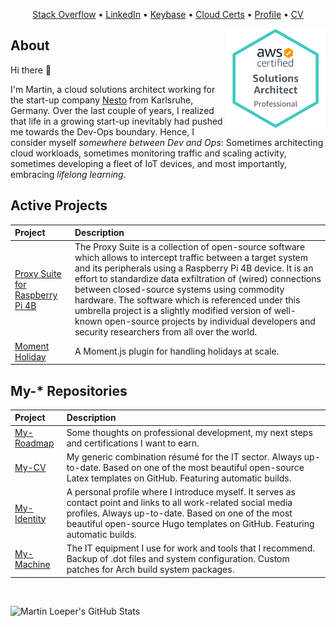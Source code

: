 <p align="center">
    <a href="https://stackoverflow.com/users/10473469/martin-l%c3%b6per?tab=profile">Stack Overflow</a>
    • 
    <a href="https://www.linkedin.com/in/martinloeper/">LinkedIn</a>
    • 
    <a href="https://keybase.io/martinloeper">Keybase</a>
    • 
    <a href="https://www.youracclaim.com/users/martin-loeper/badges">Cloud Certs</a>
    • 
    <a href="https://mloeper.me/">Profile</a>
    • 
    <a href="https://github.com/MartinLoeper/My-CV/releases/download/latest/cv-martin-loeper.pdf">CV</a>
</p>

[<img align="right" width="160" src="./imgs/AWS-SolArchitect-Professional-2020.png" />](https://www.youracclaim.com/badges/e00de02f-620b-41b5-8ad7-3caaa7993bc9/linked_in_profile)

## About

Hi there 👋

I'm Martin, a cloud solutions architect working for the start-up company <a href="https://nesto-software.de/">Nesto</a> from Karlsruhe, Germany.
Over the last couple of years, I realized that life in a growing start-up inevitably had pushed me towards the Dev-Ops boundary. Hence, I consider myself *somewhere between Dev and Ops*: Sometimes architecting cloud workloads, sometimes monitoring traffic and scaling activity, sometimes developing a fleet of IoT devices, and most importantly, embracing *lifelong learning*.

## Active Projects
| Project | Description |
|:------------------------------- |:-----|
| [Proxy Suite for Raspberry Pi 4B](https://github.com/nesto-software/ProxySuite) | The Proxy Suite is a collection of open-source software which allows to intercept traffic between a target system and its peripherals using a Raspberry Pi 4B device. It is an effort to standardize data exfiltration of (wired) connections between closed-source systems using commodity hardware. The software which is referenced under this umbrella project is a slightly modified version of well-known open-source projects by individual developers and security researchers from all over the world. |
| [Moment Holiday](https://github.com/nesto-software/moment-holiday) | A Moment.js plugin for handling holidays at scale. |

## My-* Repositories

| Project | Description |
|:------------------------------- |:-----|
| [My-Roadmap](https://github.com/MartinLoeper/My-Roadmap) | Some thoughts on professional development, my next steps and certifications I want to earn. |
| [My-CV](https://github.com/MartinLoeper/My-CV) | My generic combination résumé for the IT sector. Always up-to-date. Based on one of the most beautiful open-source Latex templates on GitHub. Featuring automatic builds. |
| [My-Identity](https://github.com/MartinLoeper/My-Identity) | A personal profile where I introduce myself. It serves as contact point and links to all work-related social media profiles. Always up-to-date. Based on one of the most beautiful open-source Hugo templates on GitHub. Featuring automatic builds. |
| [My-Machine](https://github.com/MartinLoeper/My-Machine) | The IT equipment I use for work and tools that I recommend. Backup of .dot files and system configuration. Custom patches for Arch build system packages. |

<br />

![Martin Loeper's GitHub Stats](https://github-readme-stats.vercel.app/api?username=martinloeper&show_icons=true&theme=vue)